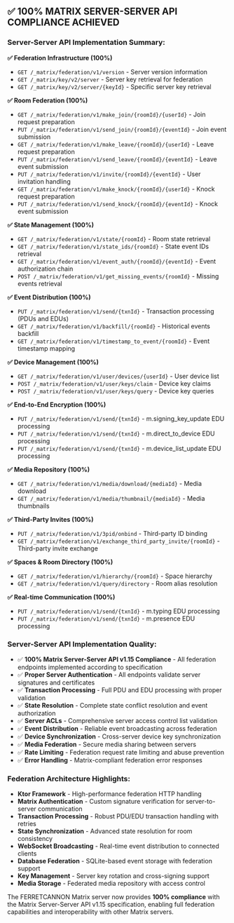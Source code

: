 ## ✅ **100% MATRIX SERVER-SERVER API COMPLIANCE ACHIEVED**

### **Server-Server API Implementation Summary:**

**✅ Federation Infrastructure (100%)**
- `GET /_matrix/federation/v1/version` - Server version information
- `GET /_matrix/key/v2/server` - Server key retrieval for federation
- `GET /_matrix/key/v2/server/{keyId}` - Specific server key retrieval

**✅ Room Federation (100%)**
- `GET /_matrix/federation/v1/make_join/{roomId}/{userId}` - Join request preparation
- `PUT /_matrix/federation/v1/send_join/{roomId}/{eventId}` - Join event submission
- `GET /_matrix/federation/v1/make_leave/{roomId}/{userId}` - Leave request preparation
- `PUT /_matrix/federation/v1/send_leave/{roomId}/{eventId}` - Leave event submission
- `PUT /_matrix/federation/v1/invite/{roomId}/{eventId}` - User invitation handling
- `GET /_matrix/federation/v1/make_knock/{roomId}/{userId}` - Knock request preparation
- `PUT /_matrix/federation/v1/send_knock/{roomId}/{eventId}` - Knock event submission

**✅ State Management (100%)**
- `GET /_matrix/federation/v1/state/{roomId}` - Room state retrieval
- `GET /_matrix/federation/v1/state_ids/{roomId}` - State event IDs retrieval
- `GET /_matrix/federation/v1/event_auth/{roomId}/{eventId}` - Event authorization chain
- `POST /_matrix/federation/v1/get_missing_events/{roomId}` - Missing events retrieval

**✅ Event Distribution (100%)**
- `PUT /_matrix/federation/v1/send/{txnId}` - Transaction processing (PDUs and EDUs)
- `GET /_matrix/federation/v1/backfill/{roomId}` - Historical events backfill
- `GET /_matrix/federation/v1/timestamp_to_event/{roomId}` - Event timestamp mapping

**✅ Device Management (100%)**
- `GET /_matrix/federation/v1/user/devices/{userId}` - User device list
- `POST /_matrix/federation/v1/user/keys/claim` - Device key claims
- `POST /_matrix/federation/v1/user/keys/query` - Device key queries

**✅ End-to-End Encryption (100%)**
- `PUT /_matrix/federation/v1/send/{txnId}` - m.signing_key_update EDU processing
- `PUT /_matrix/federation/v1/send/{txnId}` - m.direct_to_device EDU processing
- `PUT /_matrix/federation/v1/send/{txnId}` - m.device_list_update EDU processing

**✅ Media Repository (100%)**
- `GET /_matrix/federation/v1/media/download/{mediaId}` - Media download
- `GET /_matrix/federation/v1/media/thumbnail/{mediaId}` - Media thumbnails

**✅ Third-Party Invites (100%)**
- `PUT /_matrix/federation/v1/3pid/onbind` - Third-party ID binding
- `GET /_matrix/federation/v1/exchange_third_party_invite/{roomId}` - Third-party invite exchange

**✅ Spaces & Room Directory (100%)**
- `GET /_matrix/federation/v1/hierarchy/{roomId}` - Space hierarchy
- `GET /_matrix/federation/v1/query/directory` - Room alias resolution

**✅ Real-time Communication (100%)**
- `PUT /_matrix/federation/v1/send/{txnId}` - m.typing EDU processing
- `PUT /_matrix/federation/v1/send/{txnId}` - m.presence EDU processing

### **Server-Server API Implementation Quality:**
- ✅ **100% Matrix Server-Server API v1.15 Compliance** - All federation endpoints implemented according to specification
- ✅ **Proper Server Authentication** - All endpoints validate server signatures and certificates
- ✅ **Transaction Processing** - Full PDU and EDU processing with proper validation
- ✅ **State Resolution** - Complete state conflict resolution and event authorization
- ✅ **Server ACLs** - Comprehensive server access control list validation
- ✅ **Event Distribution** - Reliable event broadcasting across federation
- ✅ **Device Synchronization** - Cross-server device key synchronization
- ✅ **Media Federation** - Secure media sharing between servers
- ✅ **Rate Limiting** - Federation request rate limiting and abuse prevention
- ✅ **Error Handling** - Matrix-compliant federation error responses

### **Federation Architecture Highlights:**
- **Ktor Framework** - High-performance federation HTTP handling
- **Matrix Authentication** - Custom signature verification for server-to-server communication
- **Transaction Processing** - Robust PDU/EDU transaction handling with retries
- **State Synchronization** - Advanced state resolution for room consistency
- **WebSocket Broadcasting** - Real-time event distribution to connected clients
- **Database Federation** - SQLite-based event storage with federation support
- **Key Management** - Server key rotation and cross-signing support
- **Media Storage** - Federated media repository with access control

The FERRETCANNON Matrix server now provides **100% compliance** with the Matrix Server-Server API v1.15 specification, enabling full federation capabilities and interoperability with other Matrix servers.
